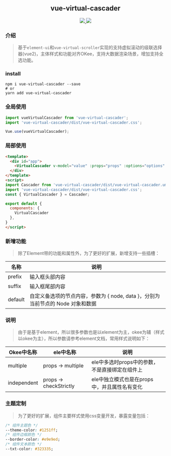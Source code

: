 <p>
  <h2 align="center">vue-virtual-cascader</h3>
  <p align="center">
    <a href="https://www.npmjs.com/package/vue-virtual-cascader">
      <img src="https://img.shields.io/npm/dt/vue-virtual-cascader">
    </a>
    <a href="https://www.npmjs.com/package/vue-virtual-cascader">
      <img src="https://img.shields.io/npm/v/vue-virtual-cascader?maxAge=2592000">
    </a>

  </p>
</p>

### 介绍

> 基于`element-ui`和`vue-virtual-scroller`实现的支持虚拟滚动的级联选择器(vue2)，主体样式和功能对齐OKee，支持大数据渲染场景，增加支持全选功能。


### install

```shell
npm i vue-virtual-cascader --save
# or
yarn add vue-virtual-cascader
```


### 全局使用

``` javascript
import vueVirtualCascader from 'vue-virtual-cascader';
import 'vue-virtual-cascader/dist/vue-virtual-cascader.css';

Vue.use(vueVirtualCascader);
```

### 局部使用

```html
<template>
  <div id="app">
    <VirtualCascader v-model="value" :props="props" :options="options" size="mini" collapse-tags filterable clearable />
  </div>
</template>
<script>
import Cascader from 'vue-virtual-cascader/dist/vue-virtual-cascader.umd.min.js';
import 'vue-virtual-cascader/dist/vue-virtual-cascader.css';
const { VirtualCascader } = Cascader;

export default {
  components: {
    VirtualCascader
  },
}
</script>
```

### 新增功能

> 除了Element带的功能和属性外，为了更好的扩展，新增支持一些插槽：

| 名称 | 说明 |
| --- | --- |
| prefix | 输入框头部内容 |
| suffix | 输入框尾部内容 |
| default | 自定义备选项的节点内容，参数为 { node, data }，分别为当前节点的 Node 对象和数据 |


### 说明

> 由于是基于element，所以很多参数也是以element为主，okee为辅（样式以okee为主），所以参数请参考element文档，常用样式说明如下：

| Okee中名称 | ele中名称 | 说明 |
| --- | --- | --- |
| multiple | props -> multiple | ele中多选时props中的参数，不是直接绑定在组件上 |
| independent | props -> checkStrictly | ele中独立模式也是在props中，并且属性名有变化 |

### 主题定制

> 为了更好的扩展，组件主要样式使用css变量开发，暴露变量包括：

```css
/* 组件主题色 */
--theme-color: #1251ff;
/* 组件边框颜色 */
--border-color: #e9e9ed;
/* 组件文本颜色 */
--txt-color: #323335;
